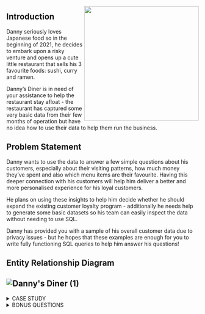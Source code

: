 <a href="https://8weeksqlchallenge.com/case-study-1/"> <img align="right" width="300" height="300" src="https://github.com/ChrisF03/Danny-Ma-SQL-Case-Studies-/blob/main/Solutions/Case%20Study%20%231%20-%20Danny%E2%80%99s%20Diner/1.png"></a>

## Introduction
Danny seriously loves Japanese food so in the beginning of 2021, he decides to embark upon a risky venture and opens up a cute little restaurant that sells his 3 favourite foods: sushi, curry and ramen.

Danny’s Diner is in need of your assistance to help the restaurant stay afloat - the restaurant has captured some very basic data from their few months of operation but have no idea how to use their data to help them run the business.

## Problem Statement
Danny wants to use the data to answer a few simple questions about his customers, especially about their visiting patterns, how much money they’ve spent and also which menu items are their favourite. Having this deeper connection with his customers will help him deliver a better and more personalised experience for his loyal customers.

He plans on using these insights to help him decide whether he should expand the existing customer loyalty program - additionally he needs help to generate some basic datasets so his team can easily inspect the data without needing to use SQL.

Danny has provided you with a sample of his overall customer data due to privacy issues - but he hopes that these examples are enough for you to write fully functioning SQL queries to help him answer his questions!

<!-- Danny has shared with you 3 key datasets for this case study:

- sales
- menu
- members -->

## Entity Relationship Diagram
![Danny's Diner (1)](https://github.com/ChrisF03/Danny-Ma-SQL-Case-Studies-/assets/103148784/6dc125a6-f3ea-4429-998f-1e4bd93ada5e)
---
<details>
<summary>
CASE STUDY
</summary>
    
## Case Study<br>

**Query #1**<br>
What is the total amount each customer spent at the restaurant?
```sql
    SELECT sales.customer_id, 
    	   SUM(menu.price) as Total_Spent
    FROM dannys_diner.sales
    JOIN dannys_diner.menu ON
    sales.product_id = menu.product_id
    GROUP BY sales.customer_id
    ORDER by sales.customer_id;
```
| customer_id | total_spent |
| ----------- | ----------- |
| A           | 76          |
| B           | 74          |
| C           | 36          |

---
**Query #2** <br>
How many days has each customer visited the restaurant?
```sql
    SELECT customer_id, 
    	   COUNT(DISTINCT order_date) as Total_Days
    FROM dannys_diner.sales
    GROUP BY customer_id
    ORDER BY customer_id;
```
| customer_id | total_days |
| ----------- | ---------- |
| A           | 4          |
| B           | 6          |
| C           | 2          |

---
**Query #3**<br>
What was the first item from the menu purchased by each customer?
```sql
    WITH first_sales AS (
      SELECT sales.customer_id, 
          	 sales.order_date, 
          	 menu.product_name,
          	 DENSE_RANK() OVER (
               PARTITION BY sales.customer_id 
               ORDER BY sales.order_date) AS rank
      FROM dannys_diner.sales
      JOIN dannys_diner.menu ON 
      sales.product_id = menu.product_id
    )
    SELECT customer_id, 
    	   product_name
    FROM first_sales
    WHERE rank = 1
    GROUP BY customer_id, product_name;
```
| customer_id | product_name |
| ----------- | ------------ |
| A           | curry        |
| A           | sushi        |
| B           | curry        |
| C           | ramen        |

---
**Query #4**<br>
What is the most purchased item on the menu and how many times was it purchased by all customers?
```sql
    SELECT menu.product_name,
    	   COUNT(sales.product_id) as Total_Purchased
    FROM dannys_diner.menu
    JOIN dannys_diner.sales ON
    menu.product_id = sales.product_id
    GROUP BY menu.product_name
    ORDER BY Total_Purchased DESC
    LIMIT 1;
```
| product_name | total_purchased |
| ------------ | --------------- |
| ramen        | 8               |

---
**Query #5**<br>
Which item was the most popular for each customer?
```sql
    With most_popular AS (
    SELECT sales.customer_id,
    	   menu.product_name,
           COUNT(sales.product_id) as Total_Purchased,
           DENSE_RANK() OVER (
             PARTITION BY sales.customer_id
             ORDER BY COUNT(sales.product_id) DESC) as rank
    FROM dannys_diner.sales 
    JOIN dannys_diner.menu ON 
    sales.product_id = menu.product_id
    GROUP BY sales.customer_id, menu.product_name
    ORDER BY sales.customer_id
    )
    SELECT customer_id, 
    	   product_name,
           total_purchased
    FROM most_popular 
    WHERE rank = 1;
```
| customer_id | product_name | total_purchased |
| ----------- | ------------ | --------------- |
| A           | ramen        | 3               |
| B           | ramen        | 2               |
| B           | curry        | 2               |
| B           | sushi        | 2               |
| C           | ramen        | 3               |

---
**Query #6**<br>
Which item was purchased first by the customer after they became a member?
```sql
    With first_purchase AS (
    SELECT members.customer_id, 
           sales.product_id, 
           ROW_NUMBER() OVER(
             PARTITION BY members.customer_id 
             ORDER BY sales.order_date) AS row_
    FROM dannys_diner.members
    JOIN dannys_diner.sales ON
    members.customer_id = sales.customer_id AND 
    sales.order_date > members.join_date
    )
    SELECT customer_id,
    	   menu.product_name
    FROM first_purchase 
    JOIN dannys_diner.menu ON
    first_purchase.product_id = menu.product_id
    WHERE row_ = 1 
    GROUP BY customer_id, menu.product_name
    ORDER BY customer_id;
```
| customer_id | product_name |
| ----------- | ------------ |
| A           | ramen        |
| B           | sushi        |

---
**Query #7** <br>
Which item was purchased just before the customer became a member?
```sql
    WITH prior_purchase AS (
    SELECT members.customer_id, 
           sales.product_id, 
      	   DENSE_RANK() OVER (
             PARTITION BY members.customer_id 
             ORDER BY sales.order_date DESC) AS rank
    FROM dannys_diner.members
    JOIN dannys_diner.sales ON
    members.customer_id = sales.customer_id AND
    sales.order_date < members.join_date
    )
    SELECT prior_purchase.customer_id, 
           menu.product_name 
    FROM prior_purchase
    JOIN dannys_diner.menu ON
    prior_purchase.product_id = menu.product_id
    WHERE rank = 1
    ORDER BY prior_purchase.customer_id ASC;
```
| customer_id | product_name |
| ----------- | ------------ |
| A           | sushi        |
| A           | curry        |
| B           | sushi        |

---
**Query #8** <br>
What is the total items and amount spent for each member before they became a member?
```sql
    SELECT sales.customer_id, 
    	   COUNT(sales.product_id) AS total_items, 
           SUM(menu.price) AS total_sales
    FROM dannys_diner.sales
    JOIN dannys_diner.members ON 
    sales.customer_id = members.customer_id AND
    sales.order_date < members.join_date
    JOIN dannys_diner.menu ON
    sales.product_id = menu.product_id
    GROUP BY sales.customer_id
    ORDER BY sales.customer_id;
```
| customer_id | total_items | total_sales |
| ----------- | ----------- | ----------- |
| A           | 2           | 25          |
| B           | 3           | 40          |

---
**Query #9** <br>
If each $1 spent equates to 10 points and sushi has a 2x points multiplier - how many points would each customer have?
```sql
    WITH points_cte AS (
    SELECT menu.product_id, 
           CASE WHEN 
          		product_id = 1 THEN price * 20
              	ELSE price * 10
            	END AS points
    FROM dannys_diner.menu
    )
    SELECT sales.customer_id, 
           SUM(points_cte.points) AS total_points
    FROM dannys_diner.sales
    JOIN points_cte
    ON sales.product_id = points_cte.product_id
    GROUP BY sales.customer_id
    ORDER BY sales.customer_id;
```
| customer_id | total_points |
| ----------- | ------------ |
| A           | 860          |
| B           | 940          |
| C           | 360          |

---
**Query #10** <br>
In the first week after a customer joins the program (including their join date) they earn 2x points on all items, not just sushi - how many points do customer A and B have at the end of January?
```sql
    WITH dates_cte AS (
    SELECT customer_id, 
           join_date, 
           join_date + 6 AS valid_date, 
           DATE_TRUNC('month', '2021-01-31'::DATE)
              + interval '1 month' 
              - interval '1 day' AS last_date
    FROM dannys_diner.members
    )
    SELECT sales.customer_id, 
           SUM(CASE WHEN 
               menu.product_name = 'sushi' THEN 2 * 10 * menu.price
               WHEN sales.order_date BETWEEN 
               dates.join_date AND dates.valid_date 
               THEN 2 * 10 * menu.price
               ELSE 10 * menu.price END) AS points
    FROM dannys_diner.sales
    JOIN dates_cte AS dates ON
    sales.customer_id = dates.customer_id AND
    sales.order_date <= dates.last_date
    JOIN dannys_diner.menu ON
    sales.product_id = menu.product_id
    GROUP BY sales.customer_id;
```
| customer_id | points |
| ----------- | ------ |
| A           | 1370   |
| B           | 820    |
</details>

<details>
<summary>BONUS QUESTIONS</summary>
    
## JOIN ALL THE THINGS
The following questions are related creating basic data tables that Danny and his team can use to quickly derive insights without needing to join the underlying tables using SQL.

Recreate the following table output using the available data:
| customer_id | order_date               | product_name | price | member |
| ----------- | ------------------------ | ------------ | ----- | ------ |
| A           | 2021-01-01               | curry        | 15    | N      |
| A           | 2021-01-01               | sushi        | 10    | N      |
| A           | 2021-01-07               | curry        | 15    | Y      |
| A           | 2021-01-10               | ramen        | 12    | Y      |
| A           | 2021-01-11               | ramen        | 12    | Y      |
| A           | 2021-01-11               | ramen        | 12    | Y      |
| B           | 2021-01-01               | curry        | 15    | N      |
| B           | 2021-01-02               | curry        | 15    | N      |
| B           | 2021-01-04               | sushi        | 10    | N      |
| B           | 2021-01-11               | sushi        | 10    | Y      |
| B           | 2021-01-16               | ramen        | 12    | Y      |
| B           | 2021-02-01               | ramen        | 12    | Y      |
| C           | 2021-01-01               | ramen        | 12    | N      |
| C           | 2021-01-01               | ramen        | 12    | N      |
| C           | 2021-01-07               | ramen        | 12    | N      |
```sql
    SELECT sales.customer_id, 
    	   sales.order_date, 
           menu.product_name,
           menu.price,
           CASE 
           WHEN sales.order_date < members.join_date THEN 'N'
           WHEN sales.order_date >= members.join_date THEN 'Y'
           ELSE 'N'
           END AS member
    FROM dannys_diner.sales 
    JOIN dannys_diner.menu ON
    sales.product_id = menu.product_id
    LEFT JOIN dannys_diner.members ON 
    sales.customer_id = members.customer_id
    ORDER BY members.customer_id, sales.order_date, menu.product_name;
```
| customer_id | order_date               | product_name | price | member |
| ----------- | ------------------------ | ------------ | ----- | ------ |
| A           | 2021-01-01               | curry        | 15    | N      |
| A           | 2021-01-01               | sushi        | 10    | N      |
| A           | 2021-01-07               | curry        | 15    | Y      |
| A           | 2021-01-10               | ramen        | 12    | Y      |
| A           | 2021-01-11               | ramen        | 12    | Y      |
| A           | 2021-01-11               | ramen        | 12    | Y      |
| B           | 2021-01-01               | curry        | 15    | N      |
| B           | 2021-01-02               | curry        | 15    | N      |
| B           | 2021-01-04               | sushi        | 10    | N      |
| B           | 2021-01-11               | sushi        | 10    | Y      |
| B           | 2021-01-16               | ramen        | 12    | Y      |
| B           | 2021-02-01               | ramen        | 12    | Y      |
| C           | 2021-01-01               | ramen        | 12    | N      |
| C           | 2021-01-01               | ramen        | 12    | N      |
| C           | 2021-01-07               | ramen        | 12    | N      |
<br>

## RANK ALL THE THINGS
Danny also requires further information about the ranking of customer products, but he purposely does not need the ranking for non-member purchases so he expects null ranking values for the records when customers are not yet part of the loyalty program.

Recreate the following table output using the available data:
| customer_id | order_date               | product_name | price | member | ranking |
| ----------- | ------------------------ | ------------ | ----- | ------ | ------- |
| A           | 2021-01-01               | curry        | 15    | N      | NULL    |
| A           | 2021-01-01               | sushi        | 10    | N      | NULL    |
| A           | 2021-01-07               | curry        | 15    | Y      | 1       |
| A           | 2021-01-10               | ramen        | 12    | Y      | 2       |
| A           | 2021-01-11               | ramen        | 12    | Y      | 3       |
| A           | 2021-01-11               | ramen        | 12    | Y      | 3       |
| B           | 2021-01-01               | curry        | 15    | N      | NULL    |
| B           | 2021-01-02               | curry        | 15    | N      | NULL    |
| B           | 2021-01-04               | sushi        | 10    | N      | NULL    |
| B           | 2021-01-11               | sushi        | 10    | Y      | 1       |
| B           | 2021-01-16               | ramen        | 12    | Y      | 2       |
| B           | 2021-02-01               | ramen        | 12    | Y      | 3       |
| C           | 2021-01-01               | ramen        | 12    | N      | NULL    |
| C           | 2021-01-01               | ramen        | 12    | N      | NULL    |
| C           | 2021-01-07               | ramen        | 12    | N      | NULL    |


```sql
    With customers AS (
    SELECT sales.customer_id, 
    	   sales.order_date, 
           menu.product_name,
           menu.price,
           CASE 
           WHEN sales.order_date < members.join_date THEN 'N'
           WHEN sales.order_date >= members.join_date THEN 'Y'
           ELSE 'N'
           END AS member
    FROM dannys_diner.sales 
    JOIN dannys_diner.menu ON
    sales.product_id = menu.product_id
    LEFT JOIN dannys_diner.members ON 
    sales.customer_id = members.customer_id
    ORDER BY members.customer_id, sales.order_date, menu.product_name
    ) 
    SELECT *, 
    	   CASE
           WHEN member = 'N' THEN NULL
           ELSE RANK () OVER(
          PARTITION BY customer_id, member
          ORDER BY order_date) END AS ranking
    FROM customers;
```
| customer_id | order_date               | product_name | price | member | ranking |
| ----------- | ------------------------ | ------------ | ----- | ------ | ------- |
| A           | 2021-01-01               | curry        | 15    | N      | NULL    |
| A           | 2021-01-01               | sushi        | 10    | N      | NULL    |
| A           | 2021-01-07               | curry        | 15    | Y      | 1       |
| A           | 2021-01-10               | ramen        | 12    | Y      | 2       |
| A           | 2021-01-11               | ramen        | 12    | Y      | 3       |
| A           | 2021-01-11               | ramen        | 12    | Y      | 3       |
| B           | 2021-01-01               | curry        | 15    | N      | NULL    |
| B           | 2021-01-02               | curry        | 15    | N      | NULL    |
| B           | 2021-01-04               | sushi        | 10    | N      | NULL    |
| B           | 2021-01-11               | sushi        | 10    | Y      | 1       |
| B           | 2021-01-16               | ramen        | 12    | Y      | 2       |
| B           | 2021-02-01               | ramen        | 12    | Y      | 3       |
| C           | 2021-01-01               | ramen        | 12    | N      | NULL    |
| C           | 2021-01-01               | ramen        | 12    | N      | NULL    |
| C           | 2021-01-07               | ramen        | 12    | N      | NULL    |

---

[View on DB Fiddle](https://www.db-fiddle.com/f/2rM8RAnq7h5LLDTzZiRWcd/138)
</details>
